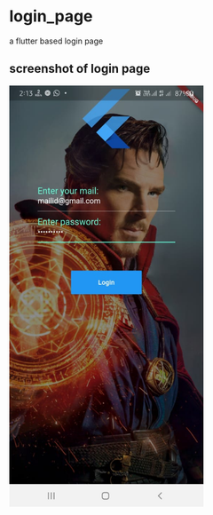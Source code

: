 # login_page

a flutter based login page 

## screenshot of login page 

<img src="ss login_page.jpg" width="350">




